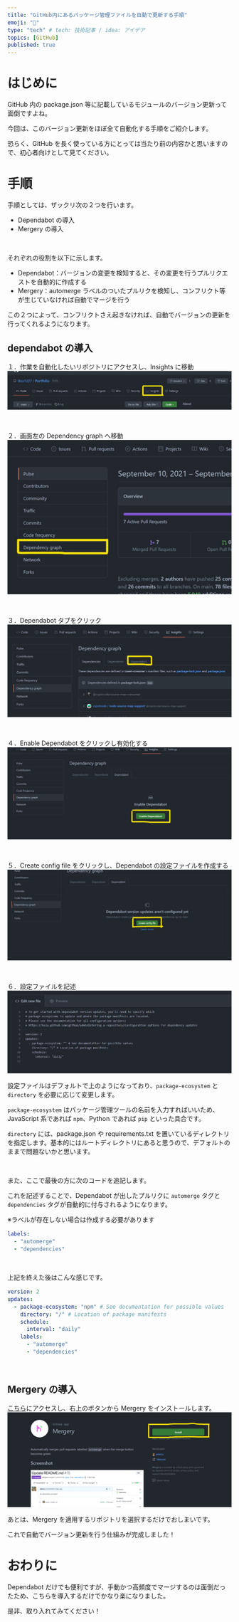 ```yaml
---
title: "GitHub内にあるパッケージ管理ファイルを自動で更新する手順"
emoji: "🕺"
type: "tech" # tech: 技術記事 / idea: アイデア
topics: [GitHub]
published: true
---
```


# はじめに

GitHub 内の package.json 等に記載しているモジュールのバージョン更新って面倒ですよね。

今回は、このバージョン更新をほぼ全て自動化する手順をご紹介します。

恐らく、GitHub を長く使っている方にとっては当たり前の内容かと思いますので、初心者向けとして見てください。

# 手順

手順としては、ザックリ次の２つを行います。

- Dependabot の導入
- Mergery の導入

<br>

それぞれの役割を以下に示します。

- Dependabot：バージョンの変更を検知すると、その変更を行うプルリクエストを自動的に作成する
- Mergery：automerge ラベルのついたプルリクを検知し、コンフリクト等が生じていなければ自動でマージを行う

この２つによって、コンフリクトさえ起きなければ、自動でバージョンの更新を行ってくれるようになります。

## dependabot の導入

１．作業を自動化したいリポジトリにアクセスし、Insights に移動
![](/images/github_auto/img1.jpg)

<br>

２．画面左の Dependency graph へ移動
![](/images/github_auto/img2.jpg)

<br>

３．Dependabot タブをクリック
![](/images/github_auto/img3.jpg)

<br>

４．Enable Dependabot をクリックし有効化する
![](/images/github_auto/img4.jpg)

<br>

５．Create config file をクリックし、Dependabot の設定ファイルを作成する
![](/images/github_auto/img5.jpg)

<br>

６．設定ファイルを記述
![](/images/github_auto/img6.png)

設定ファイルはデフォルトで上のようになっており、`package-ecosystem` と `directory` を必要に応じて変更します。

`package-ecosystem` はパッケージ管理ツールの名前を入力すればいいため、JavaScript 系であれば `npm`、Python であれば `pip` といった具合です。

`directory` には、package.json や requirements.txt を置いているディレクトリを指定します。基本的にはルートディレクトリにあると思うので、デフォルトのままで問題ないかと思います。

<br>

また、ここで最後の方に次のコードを追記します。

これを記述することで、Dependabot が出したプルリクに `automerge` タグと `dependencies` タグが自動的に付与されるようになります。

※ラベルが存在しない場合は作成する必要があります

```yml
labels:
  - "automerge"
  - "dependencies"
```

<br>

上記を終えた後はこんな感じです。

```yml
version: 2
updates:
  - package-ecosystem: "npm" # See documentation for possible values
    directory: "/" # Location of package manifests
    schedule:
      interval: "daily"
    labels:
      - "automerge"
      - "dependencies"
```

<br>

## Mergery の導入

[こちら](https://github.com/apps/mergery)にアクセスし、右上のボタンから Mergery をインストールします。
![](/images/github_auto/img7.jpg)

あとは、Mergery を適用するリポジトリを選択するだけでおしまいです。

これで自動でバージョン更新を行う仕組みが完成しました！

# おわりに

Dependabot だけでも便利ですが、手動かつ高頻度でマージするのは面倒だったため、こちらを導入するだけでかなり楽になりました。

是非、取り入れてみてください！
